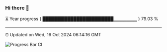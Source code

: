 ### Hi there 👋

⏳ Year progress { ███████████████████████▁▁▁▁▁▁▁ } 79.03 %

---

⏰ Updated on Wed, 16 Oct 2024 06:14:16 GMT

![Progress Bar CI](https://github.com/Shyam-Makwana/GitHub-Actions-Demo/workflows/Progress%20Bar%20CI/badge.svg)
